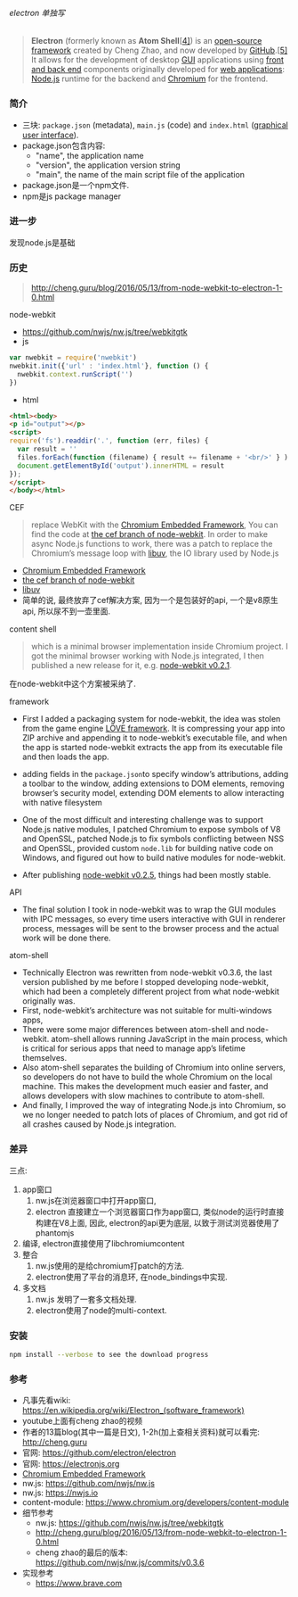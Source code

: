 ###### electron 单独写

> **Electron** (formerly known as **Atom Shell**[[4\]](https://en.wikipedia.org/wiki/Electron_(software_framework)#cite_note-4)) is an [open-source](https://en.wikipedia.org/wiki/Open-source) [framework](https://en.wikipedia.org/wiki/Software_framework) created by Cheng Zhao, and now developed by [GitHub](https://en.wikipedia.org/wiki/GitHub).[[5\]](https://en.wikipedia.org/wiki/Electron_(software_framework)#cite_note-5) It allows for the development of desktop [GUI](https://en.wikipedia.org/wiki/GUI) applications using [front and back end](https://en.wikipedia.org/wiki/Front_and_back_end) components originally developed for [web applications](https://en.wikipedia.org/wiki/Web_application): [Node.js](https://en.wikipedia.org/wiki/Node.js) runtime for the backend and [Chromium](https://en.wikipedia.org/wiki/Chromium_(web_browser)) for the frontend.





### 简介

- 三块: `package.json` (metadata), `main.js` (code) and `index.html` ([graphical user interface](https://en.wikipedia.org/wiki/Graphical_user_interface)).
- package.json包含内容: 
  - "name", the application name
  - "version", the application version string
  - "main", the name of the main script file of the application
- package.json是一个npm文件.
- npm是js package manager 

### 进一步

发现node.js是基础



### 历史

> http://cheng.guru/blog/2016/05/13/from-node-webkit-to-electron-1-0.html

node-webkit

-  https://github.com/nwjs/nw.js/tree/webkitgtk
- js

```javascript
var nwebkit = require('nwebkit')
nwebkit.init({'url' : 'index.html'}, function () {
  nwebkit.context.runScript('')
})
```

- html

```html
<html><body>
<p id="output"></p>
<script>
require('fs').readdir('.', function (err, files) {
  var result = ''
  files.forEach(function (filename) { result += filename + '<br/>' } )
  document.getElementById('output').innerHTML = result
});
</script>
</body></html>
```

CEF

> replace WebKit with the [Chromium Embedded Framework](https://bitbucket.org/chromiumembedded/cef), You can find the code at [the cef branch of node-webkit](https://github.com/nwjs/nw.js/tree/cef). In order to make async Node.js functions to work, there was a patch to replace the Chromium’s message loop with [libuv](https://github.com/joyent/libuv), the IO library used by Node.js

- [Chromium Embedded Framework](https://bitbucket.org/chromiumembedded/cef)
- [the cef branch of node-webkit](https://github.com/nwjs/nw.js/tree/cef)
- [libuv](https://github.com/joyent/libuv)
- 简单的说, 最终放弃了cef解决方案, 因为一个是包装好的api, 一个是v8原生api, 所以尿不到一壶里面.

content shell

> which is a minimal browser implementation inside Chromium project. I got the minimal browser working with Node.js integrated, I then published a new release for it, e.g. [node-webkit v0.2.1](https://github.com/nwjs/nw.js/tree/v0.2.1).

在node-webkit中这个方案被采纳了. 

framework

- First I added a packaging system for node-webkit, the idea was stolen from the game engine [LÖVE framework](https://love2d.org/). It is compressing your app into ZIP archive and appending it to node-webkit’s executable file, and when the app is started node-webkit extracts the app from its executable file and then loads the app.


- adding fields in the `package.json`to specify window’s attributions, adding a toolbar to the window, adding extensions to DOM elements, removing browser’s security model, extending DOM elements to allow interacting with native filesystem
- One of the most difficult and interesting challenge was to support Node.js native modules, I patched Chromium to expose symbols of V8 and OpenSSL, patched Node.js to fix symbols conflicting between NSS and OpenSSL, provided custom `node.lib` for building native code on Windows, and figured out how to build native modules for node-webkit.
- After publishing [node-webkit v0.2.5](https://github.com/nwjs/nw.js/commits/v0.2.5), things had been mostly stable.

API

- The final solution I took in node-webkit was to wrap the GUI modules with IPC messages, so every time users interactive with GUI in renderer process, messages will be sent to the browser process and the actual work will be done there.

atom-shell

-  Technically Electron was rewritten from node-webkit v0.3.6, the last version published by me before I stopped developing node-webkit, which had been a completely different project from what node-webkit originally was.
-  First, node-webkit’s architecture was not suitable for multi-windows apps,
- There were some major differences between atom-shell and node-webkit. atom-shell allows running JavaScript in the main process, which is critical for serious apps that need to manage app’s lifetime themselves.
- Also atom-shell separates the building of Chromium into online servers, so developers do not have to build the whole Chromium on the local machine. This makes the development much easier and faster, and allows developers with slow machines to contribute to atom-shell.
- And finally, I improved the way of integrating Node.js into Chromium, so we no longer needed to patch lots of places of Chromium, and got rid of all crashes caused by Node.js integration.

### 差异

三点:

1. app窗口
   1. nw.js在浏览器窗口中打开app窗口, 
   2. electron 直接建立一个浏览器窗口作为app窗口, 类似node的运行时直接构建在V8上面, 因此, electron的api更为底层, 以致于测试浏览器使用了phantomjs
2. 编译, electron直接使用了libchromiumcontent
3. 整合
   1. nw.js使用的是给chromium打patch的方法.
   2. electron使用了平台的消息环, 在node_bindings中实现.
4. 多文档
   1. nw.js 发明了一套多文档处理.
   2. electron使用了node的multi-context.

### 安装

```sh
npm install --verbose to see the download progress

```



### 参考

- 凡事先看wiki: https://en.wikipedia.org/wiki/Electron_(software_framework)
- youtube上面有cheng zhao的视频
- 作者的13篇blog(其中一篇是日文), 1-2h(加上查相关资料)就可以看完: http://cheng.guru
- 官网: https://github.com/electron/electron
- 官网: https://electronjs.org
- [Chromium Embedded Framework](https://bitbucket.org/chromiumembedded/cef)
- nw.js: https://github.com/nwjs/nw.js
- nw.js: https://nwjs.io
- content-module: https://www.chromium.org/developers/content-module
- 细节参考
  - nw.js: https://github.com/nwjs/nw.js/tree/webkitgtk
  - http://cheng.guru/blog/2016/05/13/from-node-webkit-to-electron-1-0.html
  - cheng zhao的最后的版本: https://github.com/nwjs/nw.js/commits/v0.3.6
- 实现参考
  - https://www.brave.com